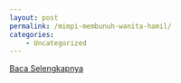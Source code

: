 ```yaml
---
layout: post
permalink: /mimpi-membunuh-wanita-hamil/
categories:
    - Uncategorized
---
```


[Baca Selengkapnya](/06)